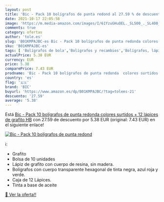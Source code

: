 ```yaml
---
layout: post
title: 'Bic - Pack 10 bolígrafos de punta redond al 27.59 % de descuento'
date: 2021-10-17 22:05:58
image: 'https://m.media-amazon.com/images/I/61YzuGHuOEL._SL500_._SL400_.jpg'
comments: true
category: ofertas
author: 'tole.es'
slug: 'B01KMPAJBC-es Bic - Pack 10 bolígrafos de punta redonda colores surtidos...'
sku: 'B01KMPAJBC-es'
tags: [ 'Bolígrafos de bola','Bolígrafos y recambios','Bolígrafos, lápices y útiles de escritura','Juegos de bolígrafo de bola y lápiz','Juegos de bolígrafos','Oficina y papelería','bic','bolígrafos','lápices', ]
actualPrice: 5.38 EUR
currency: EUR
price: 5.38
comparePrice: 7.43 EUR
prodname: 'Bic - Pack 10 bolígrafos de punta redonda  colores surtidos + 12 lápices de grafito HB'
country: 'es'
flag: '🇪🇸'
brand: 'BIC'
buyurl: 'https://www.amazon.es/dp/B01KMPAJBC/?tag=tolees-21'
descuento: '27.59'
average: '5.38'
---
```


Está [Bic - Pack 10 bolígrafos de punta redonda  colores surtidos + 12 lápices de grafito HB](https://www.amazon.es/dp/B01KMPAJBC/?tag=tolees-21) con 27.59 de descuento por 5.38 EUR (original: 7.43 EUR) en el siguiente enlace!

[![Bic - Pack 10 bolígrafos de punta redond](https://m.media-amazon.com/images/I/61YzuGHuOEL._SL500_._SL400_.jpg)](https://www.amazon.es/dp/B01KMPAJBC/?tag=tolees-21)

ℹ️:

- Grafito
- Bolsa de 10 unidades
- Lápiz de grafito con cuerpo de resina, sin madera.
- Bolígrafos con cuerpo transparente hexagonal de tinta negra, azul roja y verde.
- Caja de 12 Lápices.
- Tinta a base de aceite

[🛒 Ver la oferta!!](https://www.amazon.es/dp/B01KMPAJBC/?tag=tolees-21)
